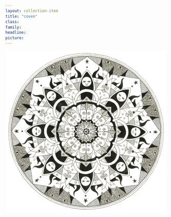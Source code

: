 ```yaml
---
layout: collection-item
title: "coven"
class:	
family:
headline:
picture:
---
```


[![coven](/assets/img/mandalas/coven-1200w.jpg)](/assets/img/mandalas/coven-1200w.jpg)
